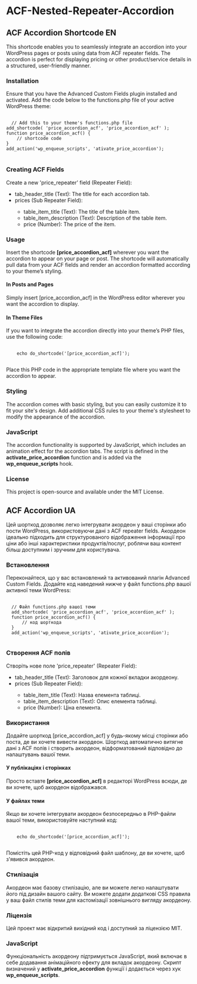 # ACF-Nested-Repeater-Accordion
<h2>ACF Accordion Shortcode EN</h2>
This shortcode enables you to seamlessly integrate an accordion into your WordPress pages or posts using data from ACF repeater fields. The accordion is perfect for displaying pricing or other product/service details in a structured, user-friendly manner.

<h3>Installation</h3>
Ensure that you have the Advanced Custom Fields plugin installed and activated. Add the code below to the functions.php file of your active WordPress theme:
<pre>
  <code>
  // Add this to your theme's functions.php file
add_shortcode( 'price_accordion_acf', 'price_accordion_acf' );
function price_accordion_acf() {
    // shortcode code
}
add_action('wp_enqueue_scripts', 'ativate_price_accordion');
</code>
</pre>
<h3>Creating ACF Fields</h3>
Create a new 'price_repeater' field (Repeater Field):
<ul>
  <li>tab_header_title (Text): The title for each accordion tab.</li>
  <li>prices (Sub Repeater Field):</li>
  <ul>
    <li>table_item_title (Text): The title of the table item.</li>
    <li>table_item_description (Text): Description of the table item.</li>
    <li>price (Number): The price of the item.</li>
  </ul>
</ul>

<h3>Usage</h3>
Insert the shortcode <strong>[price_accordion_acf]</strong> wherever you want the accordion to appear on your page or post. The shortcode will automatically pull data from your ACF fields and render an accordion formatted according to your theme’s styling.

<h4>In Posts and Pages</h4>
Simply insert [price_accordion_acf] in the WordPress editor wherever you want the accordion to display.

<h4>In Theme Files</h4>
If you want to integrate the accordion directly into your theme’s PHP files, use the following code:

<pre>
  <code>
    echo do_shortcode('[price_accordion_acf]');
  </code>
</pre>
Place this PHP code in the appropriate template file where you want the accordion to appear.

<h3>Styling</h3>
The accordion comes with basic styling, but you can easily customize it to fit your site's design. Add additional CSS rules to your theme's stylesheet to modify the appearance of the accordion.

<h3>JavaScript</h3>
The accordion functionality is supported by JavaScript, which includes an animation effect for the accordion tabs. The script is defined in the <b>activate_price_accordion</b> function and is added via the <b>wp_enqueue_scripts</b> hook.

### License
This project is open-source and available under the MIT License.


<h2>ACF Accordion UA</h2>
Цей шорткод дозволяє легко інтегрувати акордеон у ваші сторінки або пости WordPress, використовуючи дані з ACF repeater fields. Акордеон ідеально підходить для структурованого відображення інформації про ціни або інші характеристики продуктів/послуг, роблячи ваш контент більш доступним і зручним для користувача.

<h3>Встановлення</h3>
Переконайтеся, що у вас встановлений та активований плагін Advanced Custom Fields. Додайте код наведений нижче у файл functions.php вашої активної теми WordPress:
<pre>
  <code>
  // Файл functions.php вашої теми
  add_shortcode( 'price_accordion_acf', 'price_accordion_acf' );
  function price_accordion_acf() {
      // код шорткода
  }
  add_action('wp_enqueue_scripts', 'ativate_price_accordion');
  </code>
</pre>

<h3>Створення ACF полів</h3>
Створіть нове поле 'price_repeater' (Repeater Field):
<ul>
  <li>tab_header_title (Text): Заголовок для кожної вкладки акордеону.</li>
  <li>prices (Sub Repeater Field):</li>
    <ul>
      <li>table_item_title (Text): Назва елемента таблиці.</li>
      <li>table_item_description (Text): Опис елемента таблиці.</li>
    <li>price (Number): Ціна елемента.</li>
    </ul>
  </ul>
<h3>Використання</h3>
Додайте шорткод [price_accordion_acf] у будь-якому місці сторінки або поста, де ви хочете вивести акордеон. Шорткод автоматично витягне дані з ACF полів і створить акордеон, відформатований відповідно до налаштувань вашої теми.

<h4>У публікаціях і сторінках</h4>
Просто вставте <strong>[price_accordion_acf]</strong> в редакторі WordPress всюди, де ви хочете, щоб акордеон відображався.

<h4>У файлах теми</h4>
Якщо ви хочете інтегрувати акордеон безпосередньо в PHP-файли вашої теми, використовуйте наступний код:

<pre>
  <code>
    echo do_shortcode('[price_accordion_acf]');
  </code>
</pre>
Помістіть цей PHP-код у відповідний файл шаблону, де ви хочете, щоб з'явився акордеон.

<h3>Стилізація</h3>
Акордеон має базову стилізацію, але ви можете легко налаштувати його під дизайн вашого сайту. Ви можете додати додаткові CSS правила у ваш файл стилів теми для кастомізації зовнішнього вигляду акордеону.

### Ліцензія
Цей проект має відкритий вихідний код і доступний за ліцензією MIT.

<h3>JavaScript</h3>
Функціональність акордеону підтримується JavaScript, який включає в себе додавання анімаційного ефекту для вкладок акордеону. Скрипт визначений у <b>activate_price_accordion</b> функції і додається через хук <b>wp_enqueue_scripts</b>.
